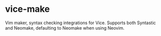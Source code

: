 # vice-make
Vim maker, syntax checking integrations for Vice. Supports both Syntastic and
Neomake, defaulting to Neomake when using Neovim.
